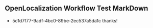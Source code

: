 ## OpenLocalization Workflow Test MarkDown
* 5c1d7f77-9adf-4bc0-89be-2ec537a5da1c thanks!

<!--HONumber=Aug16_HO4-->


